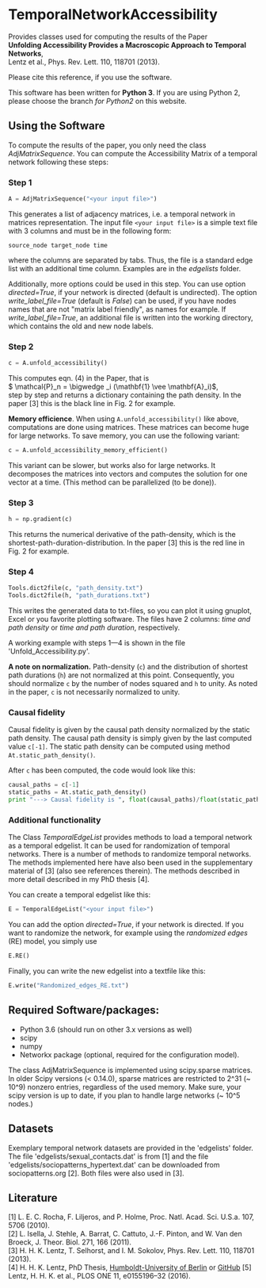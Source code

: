 # TemporalNetworkAccessibility

Provides classes used for computing the results of the Paper  
**Unfolding Accessibility Provides a Macroscopic Approach to Temporal Networks**,  
Lentz et al., Phys. Rev. Lett. 110, 118701 (2013).

Please cite this reference, if you use the software.

This software has been written for **Python 3**. If you are using Python 2, please choose the branch *for Python2* on this website.

## Using the Software
To compute the results of the paper, you only need the class *AdjMatrixSequence*.
You can compute the Accessibility Matrix of a temporal network following these steps:

### Step 1
```python
A = AdjMatrixSequence("<your input file>")
```
This generates a list of adjacency matrices, i.e. a temporal network in matrices representation. The input file ```<your input file>``` is a simple text file with 3 columns and must be in the following form:
```
source_node	target_node	time
```
where the columns are separated by tabs. Thus, the file is a standard edge list with an additional time column. Examples are in the *edgelists* folder.

Additionally, more options could be used in this step. You can use option *directed=True*, if your network is directed (default is undirected). The option *write_label_file=True* (default is *False*) can be used, if you have nodes names that are not "matrix label friendly", as names for example. If *write_label_file=True*, an additional file is written into the working directory, which contains the old and new node labels.

### Step 2
```python
c = A.unfold_accessibility()
```
This computes eqn. (4) in the Paper, that is  
$ \mathcal{P}_n = \bigwedge _i (\mathbf{1} \vee \mathbf{A}_i)$,  
step by step and returns a dictionary containing the path density. In the paper [3] this is the black line in Fig. 2 for example.

**Memory efficience**. When using ```A.unfold_accessibility()``` like above, computations are done using matrices. These matrices can become huge for large networks. To save memory, you can use the following variant:
```python
c = A.unfold_accessibility_memory_efficient()
```
This variant can be slower, but works also for large networks. It decomposes the matrices into vectors and computes the solution for one vector at a time. (This method can be parallelized (to be done)).

### Step 3
```python
h = np.gradient(c)
```
This returns the numerical derivative of the path-density, which is the shortest-path-duration-distribution. In the paper [3] this is the red line in Fig. 2 for example.

### Step 4
```python
Tools.dict2file(c, "path_density.txt")
Tools.dict2file(h, "path_durations.txt")
```
This writes the generated data to txt-files, so you can plot it using gnuplot, Excel or you favorite plotting software. The files have 2 columns: *time and path density* or *time and path duration*, respectively.

A working example with steps 1—4 is shown in the file 'Unfold_Accessibility.py'.

**A note on normalization.** Path-density (```c```) and the distribution of shortest path durations (```h```) are not normalized at this point. Consequently, you should normalize ```c``` by the number of nodes squared and ```h``` to unity. As noted in the paper, ```c``` is not necessarily normalized to unity.

### Causal fidelity
Causal fidelity is given by the causal path density normalized by the static path density. The causal path density is simply given by the last computed value ```c[-1]```. The static path density can be computed using method ```At.static_path_density()```.

After ```c``` has been computed, the code would look like this:

```python
causal_paths = c[-1]
static_paths = At.static_path_density()
print "---> Causal fidelity is ", float(causal_paths)/float(static_paths)
```

### Additional functionality
The Class *TemporalEdgeList* provides methods to load a temporal network as a temporal edgelist. It can be used for randomization of temporal networks. There is a number of methods to randomize temporal networks. The methods implemented here have also been used in the supplementary material of [3] (also see references therein). The methods described in more detail described in my PhD thesis [4].

You can create a temporal edgelist like this:
```python
E = TemporalEdgeList("<your input file>")
```
You can add the option *directed=True*, if your network is directed.
If you want to randomize the network, for example using the *randomized edges* (RE) model, you simply use
```python
E.RE()
```
Finally, you can write the new edgelist into a textfile like this:
```python
E.write("Randomized_edges_RE.txt")
```

## Required Software/packages:
- Python 3.6 (should run on other 3.x versions as well)
- scipy
- numpy
- Networkx package (optional, required for the configuration model).

The class AdjMatrixSequence is implemented using scipy.sparse matrices.
In older Scipy versions (< 0.14.0), sparse matrices are restricted to 2^31 (~ 10^9) nonzero entries, regardless of the used memory. Make sure, your scipy version is up to date, if you plan to handle large networks (~ 10^5 nodes.)

## Datasets
Exemplary temporal network datasets are provided in the 'edgelists' folder.
The file 'edgelists/sexual_contacts.dat' is from [1] and the file 'edgelists/sociopatterns_hypertext.dat' can be downloaded from sociopatterns.org [2].
Both files were also used in [3].

## Literature
[1]	L. E. C. Rocha, F. Liljeros, and P. Holme, Proc. Natl. Acad. Sci. U.S.a. 107, 5706 (2010).  
[2]	L. Isella, J. Stehle, A. Barrat, C. Cattuto, J.-F. Pinton, and W. Van den Broeck, J. Theor. Biol. 271, 166 (2011).  
[3]	H. H. K. Lentz, T. Selhorst, and I. M. Sokolov, Phys. Rev. Lett. 110, 118701 (2013).  
[4] H. H. K. Lentz, PhD Thesis, [Humboldt-University of Berlin](http://edoc.hu-berlin.de/dissertationen/lentz-hartmut-2013-11-06/METADATA/abstract.php?id=40377) or [GitHub](https://github.com/hartmutlentz/Thesis)
[5]	Lentz, H. H. K. et al., PLOS ONE 11, e0155196–32 (2016).

